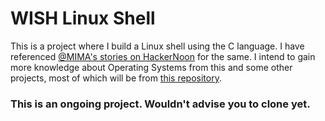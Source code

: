 # WISH Linux Shell

This is a project where I build a Linux shell using the C language. I have referenced [@MIMA's stories on HackerNoon](https://hackernoon.com/u/MIMA) for the same. I intend to gain more knowledge about Operating Systems from this and some other projects, most of which will be from [this repository](https://github.com/remzi-arpacidusseau/ostep-projects).

### This is an ongoing project. Wouldn't advise you to clone yet.
